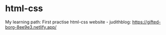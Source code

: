# html-css
My learning path:
First practise html-css website - judithblog: https://gifted-borg-8ee9e3.netlify.app/
